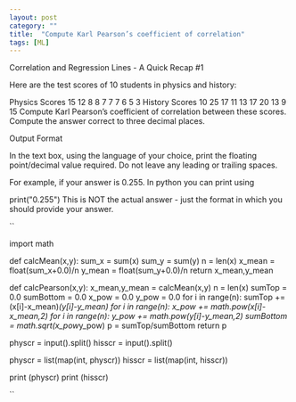 ```yaml
---
layout: post
category: ""
title:  "Compute Karl Pearson’s coefficient of correlation"
tags: [ML]
---
```


Correlation and Regression Lines - A Quick Recap #1

Here are the test scores of 10 students in physics and history:

Physics Scores  15  12  8   8   7   7   7   6   5   3
History Scores  10  25  17  11  13  17  20  13  9   15
Compute Karl Pearson’s coefficient of correlation between these scores. 
Compute the answer correct to three decimal places.

Output Format

In the text box, using the language of your choice, print the floating point/decimal value required. Do not leave any leading or trailing spaces.

For example, if your answer is 0.255. In python you can print using

print("0.255")
This is NOT the actual answer - just the format in which you should provide your answer.

``

import math

def calcMean(x,y):
    sum_x = sum(x)
    sum_y = sum(y)
    n = len(x)
    x_mean = float(sum_x+0.0)/n
    y_mean = float(sum_y+0.0)/n
    return x_mean,y_mean

def calcPearson(x,y):
    x_mean,y_mean = calcMean(x,y)
    n = len(x)
    sumTop = 0.0
    sumBottom = 0.0
    x_pow = 0.0
    y_pow = 0.0
    for i in range(n):
        sumTop += (x[i]-x_mean)*(y[i]-y_mean)
    for i in range(n):
        x_pow += math.pow(x[i]-x_mean,2)
    for i in range(n):
        y_pow += math.pow(y[i]-y_mean,2)
    sumBottom = math.sqrt(x_pow*y_pow)
    p = sumTop/sumBottom
    return p

physcr = input().split()
hisscr = input().split()

physcr = list(map(int, physcr))
hisscr = list(map(int, hisscr))

print (physcr)
print (hisscr)

``